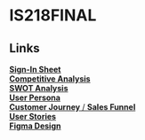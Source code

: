 # IS218FINAL

## Links
[**Sign-In Sheet**](./signin.md) <br>
[**Competitive Analysis**](https://docs.google.com/document/d/106YDc3D2leoXUa9jCO52e1OjjKPX4QC1y68zZwbGtHU/edit?usp=sharing) <br>
[**SWOT Analysis**](https://docs.google.com/document/d/1ucsXHJLAz5eHOmA5GVApo9CoLV39XE1cnPWnEK9hz4I/edit?usp=sharing) <br>
[**User Persona**](https://docs.google.com/document/d/1BqrYOMGxRvEpCmoYygCdqhy372Q0S3jCzuMR_FIR9mc/edit?usp=sharing) <br>
[**Customer Journey** / **Sales Funnel**](https://docs.google.com/document/d/1gWVhxWoV2QfScMNmbV2sYmwi4uLYB2ONKlJXFnxI12w/edit?usp=sharing) <br>
[**User Stories**](https://docs.google.com/document/d/17Cq0zPUIlM-QddfiFAla6B47CZwBaBhCnvprzUqKnYo/edit?usp=sharing) <br>
[**Figma Design**](https://www.figma.com/file/9WDt4CmYC3YQBOQyWmKhN9/IS218-DRAFT-1?type=design&node-id=0%3A1&mode=design&t=b5cuAX3nuUCnfkqX-1) <br>
